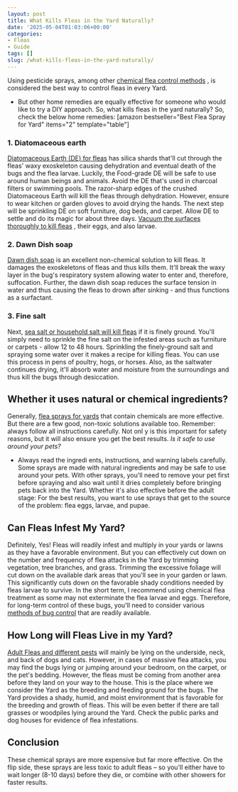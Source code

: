 ```yaml
---
layout: post
title: What Kills Fleas in the Yard Naturally?
date: '2025-05-04T01:03:06+00:00'
categories:
- Fleas
- Guide
tags: []
slug: /what-kills-fleas-in-the-yard-naturally/
---
```


Using pesticide sprays, among other
[chemical flea control methods](https://extension.tennessee.edu/publications/Documents/PB1596.pdf)
, is considered the best way to control fleas in every Yard.
- But other home remedies are equally effective for someone who would like to try a DIY approach.
So,
what kills fleas in the yard naturally?
So, check the below home remedies:
[amazon bestseller="Best Flea Spray for Yard" items="2" template="table"]
### 1. Diatomaceous earth
[Diatomaceous Earth (DE) for fleas](https://pestpolicy.com/diatomaceous-earth-for-fleas/)
has silica shards that'll cut through the fleas' waxy exoskeleton causing dehydration and eventual death of the bugs and the flea larvae.
Luckily, the Food-grade DE will be safe to use around human beings and animals. Avoid the DE that's used in charcoal filters or swimming pools.
The razor-sharp edges of the crushed Diatomaceous Earth will kill the fleas through dehydration. However, ensure to wear kitchen or garden gloves to avoid drying the hands.
The next step will be sprinkling DE on soft furniture, dog beds, and carpet. Allow DE to settle and do its magic for about three days.
[Vacuum the surfaces thoroughly to kill fleas](https://pestpolicy.com/best-vacuum-for-fleas/)
, their eggs, and also larvae.
### 2. Dawn Dish soap
[Dawn dish soap](https://pestpolicy.com/dawn-dish-soap-for-fleas/)
is an excellent non-chemical solution to kill fleas. It damages the exoskeletons of fleas and thus kills them.
It'll break the waxy layer in the bug's respiratory system allowing water to enter and, therefore, suffocation.
Further, the dawn dish soap reduces the surface tension in water and thus causing the fleas to drown after sinking - and thus functions as a surfactant.
### 3. Fine salt
Next,
[sea salt or household salt will kill fleas](https://pestpolicy.com/does-salt-kill-fleas/)
if it is finely ground. You'll simply need to sprinkle the fine salt on the infested areas such as furniture or carpets - allow 12 to 48 hours.
Sprinkling the finely-ground salt and spraying some water over it makes a recipe for killing fleas. You can use this process in pens of poultry, hogs, or horses.
Also, as the saltwater continues drying, it'll absorb water and moisture from the surroundings and thus kill the bugs through desiccation.
## Whether it uses natural or chemical ingredients?
Generally,
[flea sprays for yards](https://pestpolicy.com/best-flea-spray-for-yard/)
that contain chemicals are more effective. But there are a few good, non-toxic solutions available too.
Remember: always follow all instructions carefully. Not onl
y is this important for safety reasons, but it will also ensure you get the best results.
*Is it safe to use around your pets?*
- Always read the ingredi
ents, instructions, and warning labels carefully. Some sprays are made with natural ingredients and may be safe to use around your pets.
With other sprays, you'll need to remove your pet first before spraying and also wait until it dries completely before bringing pets back into the Yard.
Whether it's also effective before the adult stage: For the best results, you want to use sprays that get to the source of the problem: flea eggs, larvae, and pupae.
## Can Fleas Infest My Yard?
Definitely, Yes! Fleas will readily infest and multiply in your yards or lawns as they have a favorable environment. But you can effectively cut down on the number and frequency of flea attacks in the Yard by trimming vegetation, tree branches, and grass.
Trimming the excessive foliage will cut down on the available dark areas that you'll see in your garden or lawn. This significantly cuts down on the favorable shady conditions needed by fleas larvae to survive. In the short term, I recommend using chemical flea treatment as some may not exterminate the flea larvae and eggs.
Therefore, for long-term control of these bugs, you'll need to consider various
[methods of bug control](https://entomology.ca.uky.edu/ef602)
that are readily available.
## How Long will Fleas Live in my Yard?
[Adult Fleas and different pests](https://extension.entm.purdue.edu/publichealth/insects/flea.html)
will mainly be lying on the underside, neck, and back of dogs and cats.
However, in cases of massive flea attacks, you may find the bugs lying or jumping around your bedroom, on the carpet, or the pet's bedding.
However, the fleas must be coming from another area before they land on your way to the house. This is the place where we consider the Yard as the breeding and feeding ground for the bugs.
The Yard provides a shady, humid, and moist environment that is favorable for the breeding and growth of fleas.
This will be even better if there are tall grasses or woodpiles lying around the Yard. Check the public parks and dog houses for evidence of flea infestations.
## Conclusion
These chemical sprays are more expensive but far more effective. On the flip side, these sprays are less toxic to adult fleas – so you'll either have to wait longer (8-10 days) before they die, or combine with other showers for faster results.
